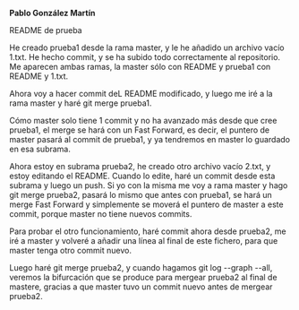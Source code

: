 **Pablo González Martín**

README de prueba

He creado prueba1 desde la rama master, y le he añadido un archivo vacío 1.txt. He hecho commit, y se ha subido todo correctamente al repositorio. Me aparecen ambas ramas, la master sólo con README y prueba1 con README y 1.txt.

Ahora voy a hacer commit deL README modificado, y luego me iré a la rama master y haré git merge prueba1.

Cómo master solo tiene 1 commit y no ha avanzado más desde que cree prueba1, el merge se hará con un Fast Forward, es decir, el puntero de master pasará al commit de prueba1, y ya tendremos en master lo guardado en esa subrama.


Ahora estoy en subrama prueba2, he creado otro archivo vacío 2.txt, y estoy editando el README. Cuando lo edite, haré un commit desde esta subrama y luego un push. Si yo con la misma me voy a rama master y hago git merge prueba2, pasará lo mismo que antes con prueba1, se hará un merge Fast Forward y simplemente se moverá el puntero de master a este commit, porque master no tiene nuevos commits.

Para probar el otro funcionamiento, haré commit ahora desde prueba2, me iré a master y volveré a añadir una línea al final de este fichero, para que master tenga otro commit nuevo.

Luego haré git merge prueba2, y cuando hagamos git log --graph --all, veremos la bifurcación que se produce para mergear prueba2 al final de mastere, gracias a que master tuvo un commit nuevo antes de mergear prueba2.
